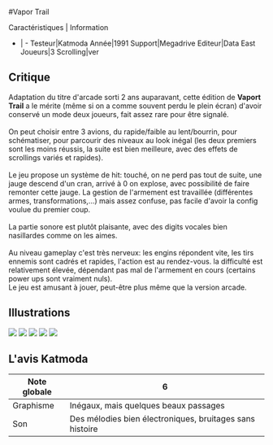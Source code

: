 #Vapor Trail

Caractéristiques | Information
- | -
Testeur|Katmoda
Année|1991
Support|Megadrive
Editeur|Data East
Joueurs|3
Scrolling|ver

## Critique
Adaptation du titre d'arcade sorti 2 ans auparavant, cette édition de <b>Vaport Trail</b> a le mérite (même si on a comme souvent perdu le plein écran) d'avoir conservé un mode deux joueurs, fait assez rare pour être signalé.<br/><br/>On peut choisir entre 3 avions, du rapide/faible au lent/bourrin, pour schématiser, pour parcourir des niveaux au look inégal (les deux premiers sont les moins réussis, la suite est bien meilleure, avec des effets de scrollings variés et rapides).<br/><br/>Le jeu propose un système de hit: touché, on ne perd pas tout de suite, une jauge descend d'un cran, arrivé à 0 on explose, avec possibilité de faire remonter cette jauge. La gestion de l'armement est travaillée (différentes armes, transformations,...) mais assez confuse, pas facile d'avoir la config voulue du premier coup.<br/><br/>La partie sonore est plutôt plaisante, avec des digits vocales bien nasillardes comme on les aimes.<br/><br/>Au niveau gameplay c'est très nerveux: les engins répondent vite, les tirs ennemis sont cadrés et rapides, l'action est au rendez-vous. la difficulté est relativement élevée, dépendant pas mal de l'armement en cours (certains power ups sont vraiment nuls).<br/>Le jeu est amusant à jouer, peut-être plus même que la version arcade.

## Illustrations
![](http://www.shmup.com/images/thumbs/vapor(md)-1.jpg)
![](http://www.shmup.com/images/thumbs/vapor(md)-2.jpg)
![](http://www.shmup.com/images/thumbs/vapor(md)-3.jpg)
![](http://www.shmup.com/images/thumbs/)
![](http://www.shmup.com/images/thumbs/)

## L'avis Katmoda
Note globale|6
-|-
Graphisme|Inégaux, mais quelques beaux passages
Son|Des mélodies bien électroniques, bruitages sans histoire
